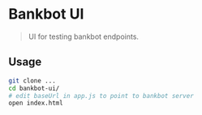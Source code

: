 
# Bankbot UI

> UI for testing bankbot endpoints.


## Usage

```bash
git clone ...
cd bankbot-ui/
# edit baseUrl in app.js to point to bankbot server
open index.html
```
